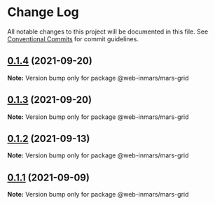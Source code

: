 # Change Log

All notable changes to this project will be documented in this file.
See [Conventional Commits](https://conventionalcommits.org) for commit guidelines.

## [0.1.4](https://github.com/MarsGotta/web-inmars/compare/@web-inmars/mars-grid@0.1.3...@web-inmars/mars-grid@0.1.4) (2021-09-20)

**Note:** Version bump only for package @web-inmars/mars-grid





## [0.1.3](https://github.com/MarsGotta/web-inmars/compare/@web-inmars/mars-grid@0.1.2...@web-inmars/mars-grid@0.1.3) (2021-09-20)

**Note:** Version bump only for package @web-inmars/mars-grid





## [0.1.2](https://github.com/MarsGotta/web-inmars/compare/@web-inmars/mars-grid@0.1.1...@web-inmars/mars-grid@0.1.2) (2021-09-13)

**Note:** Version bump only for package @web-inmars/mars-grid





## [0.1.1](https://github.com/MarsGotta/web-inmars/compare/@web-inmars/mars-grid@0.1.0...@web-inmars/mars-grid@0.1.1) (2021-09-09)

**Note:** Version bump only for package @web-inmars/mars-grid

